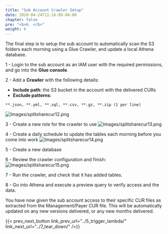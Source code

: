 ```yaml
---
title: "Sub Account Crawler Setup"
date: 2020-04-24T11:16:09-04:00
chapter: false
pre: "<b>6. </b>"
weight: 6
---
```


The final step is to setup the sub account to automatically scan the S3 folders each morning using a Glue Crawler, and update a local Athena database.

1 - Login to the sub account as an IAM user with the required permissions, and go into the **Glue console**.

2 - Add a **Crawler** with the following details:

 - **Include path**: the S3 bucket in the account with the delivered CURs
 - **Exclude patterns**:

 ```
 **.json, **.yml, **.sql, **.csv, **.gz, **.zip (1 per line)
```

![Images/splitsharecur12.png](/Cost/300_Splitting_Sharing_CUR_Access/Images/splitsharecur12.png)

3 - Create a new role for the crawler to use
![Images/splitsharecur13.png](/Cost/300_Splitting_Sharing_CUR_Access/Images/splitsharecur13.png)


4 - Create a daily schedule to update the tables each morning before you come into work
![Images/splitsharecur14.png](/Cost/300_Splitting_Sharing_CUR_Access/Images/splitsharecur14.png)

5 - Create a new database

6 - Review the crawler configuration and finish:
![Images/splitsharecur15.png](/Cost/300_Splitting_Sharing_CUR_Access/Images/splitsharecur15.png)

7 - Run the crawler, and check that it has added tables.

8 - Go into Athena and execute a preview query to verify access and the data.


You have now given the sub account access to their specific CUR files as extracted from the Management/Payer CUR file. This will be automatically updated on any new versions delivered, or any new months delivered.

{{< prev_next_button link_prev_url="../5_trigger_lambda/" link_next_url="../7_tear_down/" />}}